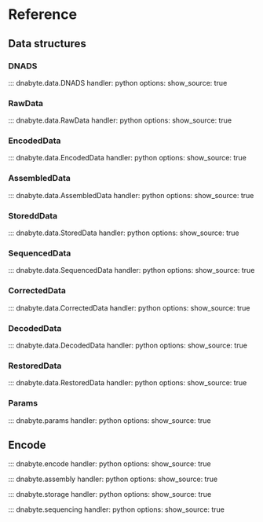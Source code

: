 # Reference

## Data structures

### DNADS

::: dnabyte.data.DNADS
    handler: python
    options:
      show_source: true

### RawData

::: dnabyte.data.RawData
    handler: python
    options:
      show_source: true

### EncodedData

::: dnabyte.data.EncodedData
    handler: python
    options:
      show_source: true

### AssembledData

::: dnabyte.data.AssembledData
    handler: python
    options:
      show_source: true

### StoreddData

::: dnabyte.data.StoredData
    handler: python
    options:
      show_source: true

### SequencedData

::: dnabyte.data.SequencedData
    handler: python
    options:
      show_source: true

### CorrectedData

::: dnabyte.data.CorrectedData
    handler: python
    options:
      show_source: true

### DecodedData

::: dnabyte.data.DecodedData
    handler: python
    options:
      show_source: true

### RestoredData

::: dnabyte.data.RestoredData
    handler: python
    options:
      show_source: true

### Params

::: dnabyte.params
    handler: python
    options:
      show_source: true

## Encode

::: dnabyte.encode
    handler: python
    options:
      show_source: true

::: dnabyte.assembly
    handler: python
    options:
      show_source: true

::: dnabyte.storage
    handler: python
    options:
      show_source: true

::: dnabyte.sequencing
    handler: python
    options:
      show_source: true